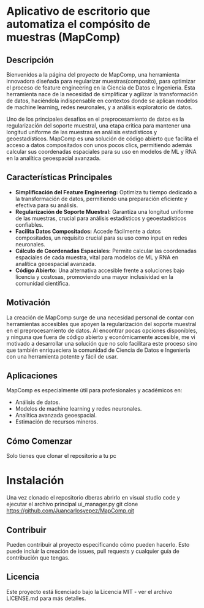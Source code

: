 # **Aplicativo de escritorio que automatiza el compósito de muestras (MapComp)**
## **Descripción**
Bienvenidos a la página del proyecto de MapComp, una herramienta innovadora diseñada para regularizar muestras(composito), para optimizar el proceso de feature engineering en la Ciencia de Datos e Ingeniería. Esta herramienta nace de la necesidad de simplificar y agilizar la transformación de datos, haciéndola indispensable en contextos donde se aplican modelos de machine learning, redes neuronales, y a análisis exploratorio de datos.

Uno de los principales desafíos en el preprocesamiento de datos es la regularización del soporte muestral, una etapa crítica para mantener una longitud uniforme de las muestras en análisis estadísticos y geoestadísticos. MapComp es una solución de código abierto que facilita el acceso a datos compositados con unos pocos clics, permitiendo además calcular sus coordenadas espaciales para su uso en modelos de ML y RNA en la analítica geoespacial avanzada.

## Características Principales

- **Simplificación del Feature Engineering:** Optimiza tu tiempo dedicado a la transformación de datos, permitiendo una preparación eficiente y efectiva para su análisis.
- **Regularización de Soporte Muestral:** Garantiza una longitud uniforme de las muestras, crucial para análisis estadísticos y geoestadísticos confiables.
- **Facilita Datos Compositados:** Accede fácilmente a datos compositados, un requisito crucial para su uso como input en redes neuronales.
- **Cálculo de Coordenadas Espaciales:** Permite calcular las coordenadas espaciales de cada muestra, vital para modelos de ML y RNA en analítica geoespacial avanzada.
- **Código Abierto:** Una alternativa accesible frente a soluciones bajo licencia y costosas, promoviendo una mayor inclusividad en la comunidad científica.

## Motivación

La creación de MapComp surge de una necesidad personal de contar con herramientas accesibles que apoyen la regularización del soporte muestral en el preprocesamiento de datos. Al encontrar pocas opciones disponibles, y ninguna que fuera de código abierto y económicamente accesible, me vi motivado a desarrollar una solución que no solo facilitara este proceso sino que también enriqueciera la comunidad de Ciencia de Datos e Ingeniería con una herramienta potente y fácil de usar.
## Aplicaciones

MapComp es especialmente útil para profesionales y académicos en:

-    Análisis de datos.
-    Modelos de machine learning y redes neuronales.
-    Analítica avanzada geoespacial.
-    Estimación de recursos mineros.

## Cómo Comenzar

Solo tienes que clonar el repositorio a tu pc

# Instalación

Una vez clonado el  repositorio dberas abrirlo en visual studio code y ejecutar el archivo principal ui_manager.py
git clone https://github.com/Juancarlosyepez/MapComp.git

## Contribuir

Pueden contribuir al proyecto especificando cómo pueden hacerlo. Esto puede incluir la creación de issues, pull requests y cualquier guía de contribución que tengas.

## Licencia


Este proyecto está licenciado bajo la Licencia MIT - ver el archivo LICENSE.md para más detalles.
